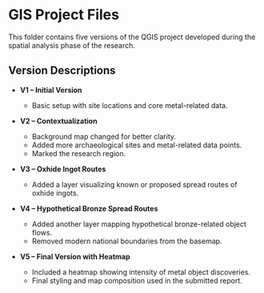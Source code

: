 # GIS Project Files

This folder contains five versions of the QGIS project developed during the spatial analysis phase of the research.

## Version Descriptions

- **V1 – Initial Version**  
  - Basic setup with site locations and core metal-related data.

- **V2 – Contextualization**  
  - Background map changed for better clarity.  
  - Added more archaeological sites and metal-related data points.  
  - Marked the research region.

- **V3 – Oxhide Ingot Routes**  
  - Added a layer visualizing known or proposed spread routes of oxhide ingots.

- **V4 – Hypothetical Bronze Spread Routes**  
  - Added another layer mapping hypothetical bronze-related object flows. 
  - Removed modern national boundaries from the basemap.

- **V5 – Final Version with Heatmap**  
  - Included a heatmap showing intensity of metal object discoveries.  
  - Final styling and map composition used in the submitted report.
  
